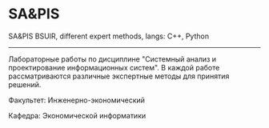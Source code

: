 # SA&amp;PIS
SA&amp;PIS BSUIR, different expert methods, langs: C++, Python

---
Лабораторные работы по дисциплине "Системный анализ и проектирование информационных систем".
В каждой работе рассматриваются различные экспертные методы для принятия решений.

Факультет: Инженерно-экономический

Кафедра: Экономической информатики
